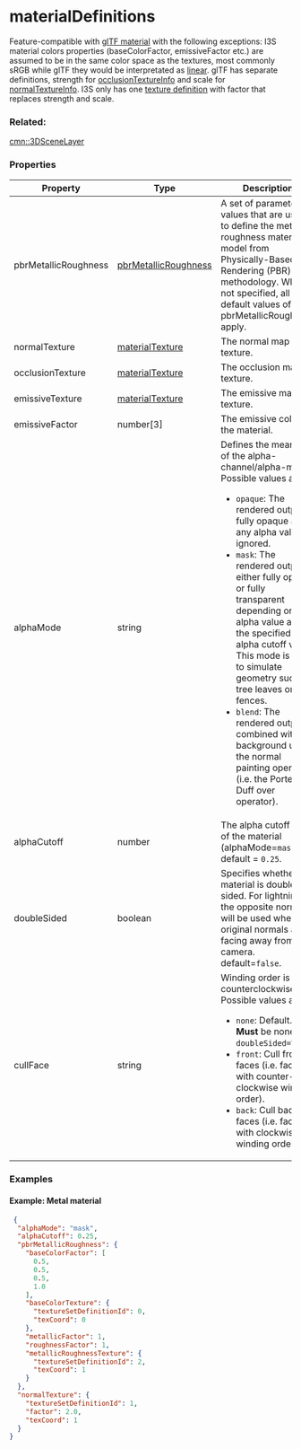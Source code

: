 # materialDefinitions

Feature-compatible with [glTF material](https://github.com/KhronosGroup/glTF/tree/master/specification/2.0#materials) with the following exceptions: I3S material colors properties (baseColorFactor, emissiveFactor etc.) are assumed to be in the same color space as the textures, most commonly sRGB while glTF they would be interpretated as [linear](https://github.com/KhronosGroup/glTF/tree/master/specification/2.0#metallic-roughness-material). glTF has separate definitions, strength for [occlusionTextureInfo](https://github.com/KhronosGroup/glTF/blob/master/specification/2.0/schema/material.occlusionTextureInfo.schema.json) and scale for [normalTextureInfo](https://github.com/KhronosGroup/glTF/blob/master/specification/2.0/schema/material.normalTextureInfo.schema.json). I3S only has one [texture definition](materialTexture.cmn.md) with factor that replaces strength and scale.

### Related:

[cmn::3DSceneLayer](3DSceneLayer.cmn.md)
### Properties

| Property | Type | Description |
| --- | --- | --- |
| pbrMetallicRoughness | [pbrMetallicRoughness](pbrMetallicRoughness.cmn.md) | A set of parameter values that are used to define the metallic-roughness material model from Physically-Based Rendering (PBR) methodology. When not specified, all the default values of pbrMetallicRoughness apply. |
| normalTexture | [materialTexture](materialTexture.cmn.md) | The normal map texture. |
| occlusionTexture | [materialTexture](materialTexture.cmn.md) | The occlusion map texture. |
| emissiveTexture | [materialTexture](materialTexture.cmn.md) | The emissive map texture. |
| emissiveFactor | number[3] | The emissive color of the material. |
| alphaMode | string | Defines the meaning of the alpha-channel/alpha-mask.<div>Possible values are:<ul><li>`opaque`: The rendered output is fully opaque and any alpha value is ignored.</li><li>`mask`: The rendered output is either fully opaque or fully transparent depending on the alpha value and the specified alpha cutoff value. This mode is used to simulate geometry such as tree leaves or wire fences.</li><li>`blend`: The rendered output is combined with the background using the normal painting operation (i.e. the Porter and Duff over operator).</li></ul></div> |
| alphaCutoff | number | The alpha cutoff value of the material (alphaMode=`mask`) default = `0.25`. |
| doubleSided | boolean | Specifies whether the material is double sided. For lightning, the opposite normals will be used when original normals are facing away from the camera. default=`false`. |
| cullFace | string | Winding order is counterclockwise.<div>Possible values are:<ul><li>`none`: Default. **Must** be none if `doubleSided=True`.</li><li>`front`: Cull front faces (i.e. faces with counter-clockwise winding order).</li><li>`back`: Cull back faces (i.e. faces with clockwise winding order).</li></ul></div> |

### Examples 

#### Example: Metal material 

```json
 {
  "alphaMode": "mask",
  "alphaCutoff": 0.25,
  "pbrMetallicRoughness": {
    "baseColorFactor": [
      0.5,
      0.5,
      0.5,
      1.0
    ],
    "baseColorTexture": {
      "textureSetDefinitionId": 0,
      "texCoord": 0
    },
    "metallicFactor": 1,
    "roughnessFactor": 1,
    "metallicRoughnessTexture": {
      "textureSetDefinitionId": 2,
      "texCoord": 1
    }
  },
  "normalTexture": {
    "textureSetDefinitionId": 1,
    "factor": 2.0,
    "texCoord": 1
  }
} 
```

